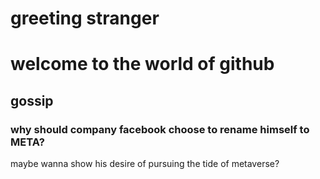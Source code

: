 # greeting stranger
# welcome to the world of github


## gossip

### why should company facebook choose to rename himself to META? 
maybe wanna show his desire of pursuing the tide of metaverse?

